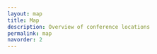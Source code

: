 ```yaml
---
layout: map
title: Map
description: Overview of conference locations
permalink: map
navorder: 2
---
```


<!-- Ultricies lacus sed turpis tincidunt. -->
